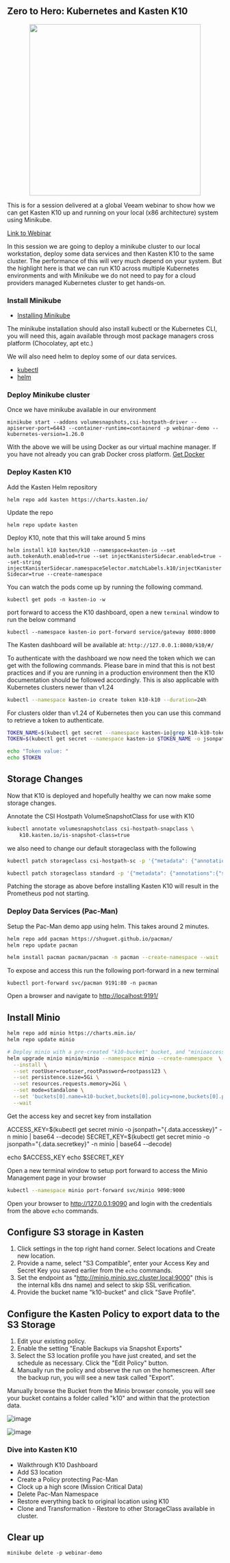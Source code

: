 ## Zero to Hero: Kubernetes and Kasten K10
<p align="center">
<img src="/media/VUG.png" width=400 height=400>
</p>

This is for a session delivered at a global Veeam webinar to show how we can get Kasten K10 up and running on your local (x86 architecture) system using Minikube. 

[Link to Webinar](https://go.veeam.com/webinar-deploy-kubernetes-tips)

In this session we are going to deploy a minikube cluster to our local workstation, deploy some data services and then Kasten K10 to the same cluster. The performance of this will very much depend on your system. But the highlight here is that we can run K10 across multiple Kubernetes environments and with Minikube we do not need to pay for a cloud providers managed Kubernetes cluster to get hands-on. 

### Install Minikube 

- [Installing Minikube](https://minikube.sigs.k8s.io/docs/start/)

The minikube installation should also install kubectl or the Kubernetes CLI, you will need this, again available through most package managers cross platform (Chocolatey, apt etc.)

We will also need helm to deploy some of our data services. 

- [kubectl](https://kubernetes.io/docs/tasks/tools/) 
- [helm](https://helm.sh/docs/intro/install/) 

### Deploy Minikube cluster 

Once we have minikube available in our environment 

`minikube start --addons volumesnapshots,csi-hostpath-driver --apiserver-port=6443 --container-runtime=containerd -p webinar-demo --kubernetes-version=1.26.0 `

With the above we will be using Docker as our virtual machine manager. If you have not already you can grab Docker cross platform. 
[Get Docker](https://docs.docker.com/get-docker/)

### Deploy Kasten K10 

Add the Kasten Helm repository

`helm repo add kasten https://charts.kasten.io/`

Update the repo

`helm repo update kasten`

Deploy K10, note that this will take around 5 mins 

`helm install k10 kasten/k10 --namespace=kasten-io --set auth.tokenAuth.enabled=true --set injectKanisterSidecar.enabled=true --set-string injectKanisterSidecar.namespaceSelector.matchLabels.k10/injectKanisterSidecar=true --create-namespace`

You can watch the pods come up by running the following command.

`kubectl get pods -n kasten-io -w`

port forward to access the K10 dashboard, open a new `terminal` window to run the below command

`kubectl --namespace kasten-io port-forward service/gateway 8080:8000`

The Kasten dashboard will be available at: `http://127.0.0.1:8080/k10/#/`

To authenticate with the dashboard we now need the token which we can get with the following commands. Please bare in mind that this is not best practices and if you are running in a production environment then the K10 documentation should be followed accordingly. This is also applicable with Kubernetes clusters newer than v1.24 

```bash
kubectl --namespace kasten-io create token k10-k10 --duration=24h
```
For clusters older than v1.24 of Kubernetes then you can use this command to retrieve a token to authenticate. 

```bash
TOKEN_NAME=$(kubectl get secret --namespace kasten-io|grep k10-k10-token | cut -d " " -f 1)
TOKEN=$(kubectl get secret --namespace kasten-io $TOKEN_NAME -o jsonpath="{.data.token}" | base64 --decode)

echo "Token value: "
echo $TOKEN
```
## Storage Changes

Now that K10 is deployed and hopefully healthy we can now make some storage changes. 

Annotate the CSI Hostpath VolumeSnapshotClass for use with K10

```bash
kubectl annotate volumesnapshotclass csi-hostpath-snapclass \
    k10.kasten.io/is-snapshot-class=true
```
we also need to change our default storageclass with the following 

```bash
kubectl patch storageclass csi-hostpath-sc -p '{"metadata": {"annotations":{"storageclass.kubernetes.io/is-default-class":"true"}}}'

kubectl patch storageclass standard -p '{"metadata": {"annotations":{"storageclass.kubernetes.io/is-default-class":"false"}}}'
```
Patching the storage as above before installing Kasten K10 will result in the Prometheus pod not starting. 

### Deploy Data Services (Pac-Man)

Setup the Pac-Man demo app using helm. This takes around 2 minutes.

```bash
helm repo add pacman https://shuguet.github.io/pacman/
helm repo update pacman

helm install pacman pacman/pacman -n pacman --create-namespace --wait
```

To expose and access this run the following port-forward in a new terminal

`kubectl port-forward svc/pacman 9191:80 -n pacman`

Open a browser and navigate to [http://localhost:9191/](http://localhost:9191/)

## Install Minio
```bash
helm repo add minio https://charts.min.io/
helm repo update minio

# Deploy minio with a pre-created "k10-bucket" bucket, and "minioaccess"/"miniosecret" creds
helm upgrade minio minio/minio --namespace minio --create-namespace  \
  --install \
  --set rootUser=rootuser,rootPassword=rootpass123 \
  --set persistence.size=5Gi \
  --set resources.requests.memory=2Gi \
  --set mode=standalone \
  --set 'buckets[0].name=k10-bucket,buckets[0].policy=none,buckets[0].purge=false' \
  --wait
```
Get the access key and secret key from installation

ACCESS_KEY=$(kubectl get secret minio -o jsonpath="{.data.accesskey}" -n minio | base64 --decode)
SECRET_KEY=$(kubectl get secret minio -o jsonpath="{.data.secretkey}" -n minio | base64 --decode)

echo $ACCESS_KEY
echo $SECRET_KEY 

Open a new terminal window to setup port forward to access the Minio Management page in your browser

````bash
kubectl --namespace minio port-forward svc/minio 9090:9000
````
Open your browser to http://127.0.0.1:9090 and login with the credentials from the above `echo` commands. 

## Configure S3 storage in Kasten
1. Click settings in the top right hand corner. Select locations and Create new location.
2. Provide a name, select "S3 Compatible", enter your Access Key and Secret Key you saved earlier from the `echo` commands.
3. Set the endpoint as "http://minio.minio.svc.cluster.local:9000" (this is the internal k8s dns name) and select to skip SSL verification.  
4. Provide the bucket name "k10-bucket" and click "Save Profile".

## Configure the Kasten Policy to export data to the S3 Storage
1. Edit your existing policy.
2. Enable the setting "Enable Backups via Snapshot Exports"
3. Select the S3 location profile you have just created, and set the schedule as necessary. Click the "Edit Policy" button. 
4. Manually run the policy and observe the run on the homescreen. After the backup run, you will see a new task called "Export".

Manually browse the Bucket from the Minio browser console, you will see your bucket contains a folder called "k10" and within that the protection data. 

![image](https://user-images.githubusercontent.com/22192242/138359395-b4175851-9da8-46d7-86b7-7cf3ee1e5fee.png)

![image](assets/minio-s3-kasten-k10-bucket.png)

### Dive into Kasten K10 

- Walkthrough K10 Dashboard 
- Add S3 location 
- Create a Policy protecting Pac-Man 
- Clock up a high score (Mission Critical Data)
- Delete Pac-Man Namespace
- Restore everything back to original location using K10 
- Clone and Transformation - Restore to other StorageClass available in cluster. 

## Clear up 

`minikube delete -p webinar-demo`
